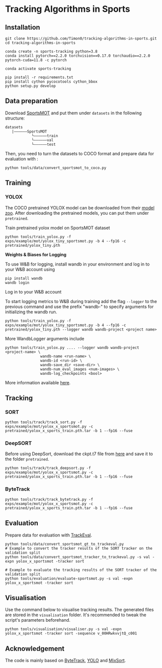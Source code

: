 # Tracking Algorithms in Sports

## Installation
```shell
git clone https://github.com/Timon0/tracking-algorithms-in-sports.git
cd tracking-algorithms-in-sports

conda create -n sports-tracking python=3.8
conda install pytorch==2.2.0 torchvision==0.17.0 torchaudio==2.2.0 pytorch-cuda=11.8 -c pytorch

conda activate sports-tracking

pip install -r requirements.txt
pip install cython pycocotools cython_bbox
python setup.py develop
```

## Data preparation

Download [SportsMOT](https://github.com/MCG-NJU/SportsMOT) and put them under `datasets` in the following structure:
```
datasets
   |——————SportsMOT
            └——————train
            └——————val
            └——————test

```

Then, you need to turn the datasets to COCO format and prepare data for evaluation with :

```shell
python tools/data/convert_sportsmot_to_coco.py
```

## Training

### YOLOX
The COCO pretrained YOLOX model can be downloaded from their [model zoo](https://github.com/Megvii-BaseDetection/YOLOX). After downloading the pretrained models, you can put them under `pretrained`.

Train pretrained yolox model on SportsMOT dataset 
```shell
python tools/train_yolox.py -f exps/example/mot/yolox_tiny_sportsmot.py -b 4 --fp16 -c pretrained/yolox_tiny.pth
```

**Weights & Biases for Logging**

To use W&B for logging, install wandb in your environment and log in to your W&B account using

```shell
pip install wandb
wandb login
```

Log in to your W&B account

To start logging metrics to W&B during training add the flag `--logger` to the previous command and use the prefix "wandb-" to specify arguments for initializing the wandb run.

```shell
python tools/train_yolox.py -f exps/example/mot/yolox_tiny_sportsmot.py -b 4 --fp16 -c pretrained/yolox_tiny.pth --logger wandb wandb-project <project name>
```

More WandbLogger arguments include

```shell
python tools/train_yolox.py .... --logger wandb wandb-project <project-name> \
                wandb-name <run-name> \
                wandb-id <run-id> \
                wandb-save_dir <save-dir> \
                wandb-num_eval_images <num-images> \
                wandb-log_checkpoints <bool>
```

More information available [here](https://docs.wandb.ai/guides/integrations/other/yolox).

## Tracking

### SORT

```shell
python tools/track/track_sort.py -f exps/example/mot/yolox_x_sportsmot.py -c pretrained/yolox_x_sports_train.pth.tar -b 1 --fp16 --fuse
```

### DeepSORT

Before using DeepSort, download the ckpt.t7 file from [here](https://drive.google.com/drive/folders/1xhG0kRH1EX5B9_Iz8gQJb7UNnn_riXi6) and save it to the folder `pretrained`.

```shell
python tools/track/track_deepsort.py -f exps/example/mot/yolox_x_sportsmot.py -c pretrained/yolox_x_sports_train.pth.tar -b 1 --fp16 --fuse
```

### ByteTrack

```shell
python tools/track/track_bytetrack.py -f exps/example/mot/yolox_x_sportsmot.py -c pretrained/yolox_x_sports_train.pth.tar -b 1 --fp16 --fuse
```

## Evaluation
Prepare data for evaluation with [TrackEval](https://github.com/JonathonLuiten/TrackEval).

```shell
python tools/data/convert_sportsmot_gt_to_trackeval.py
# Example to convert the tracker results of the SORT tracker on the validation split
python tools/data/convert_sportsmot_tracker_to_trackeval.py -s val -expn yolox_x_sportsmot -tracker sort
```

```shell
# Example to evaluate the tracking results of the SORT tracker of the validation split
python tools/evaluation/evaluate-sportsmot.py -s val -expn yolox_x_sportsmot -tracker sort
```

## Visualisation
Use the command below to visualise tracking results. The generated files are stored in the `visualisation` folder. It's recommended to tweak the script's parameters beforehand.

```shell
python tools/visualisation/visualiser.py -s val -expn yolox_x_sportsmot -tracker sort -sequence v_00HRwkvvjtQ_c001
```


## Acknowledgement

The code is mainly based on [ByteTrack](https://github.com/ifzhang/ByteTrack), [YOLO](https://github.com/Megvii-BaseDetection/YOLOX) and [MixSort](https://github.com/MCG-NJU/MixSort).
